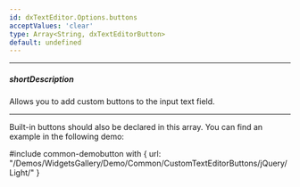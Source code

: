 ```yaml
---
id: dxTextEditor.Options.buttons
acceptValues: 'clear'
type: Array<String, dxTextEditorButton>
default: undefined
---
```

---
##### shortDescription
Allows you to add custom buttons to the input text field.

---
Built-in buttons should also be declared in this array. You can find an example in the following demo:

#include common-demobutton with {
    url: "/Demos/WidgetsGallery/Demo/Common/CustomTextEditorButtons/jQuery/Light/"
}

<!-- https://github.com/DevExpress/devextreme-docs-private/pull/4129/files -->